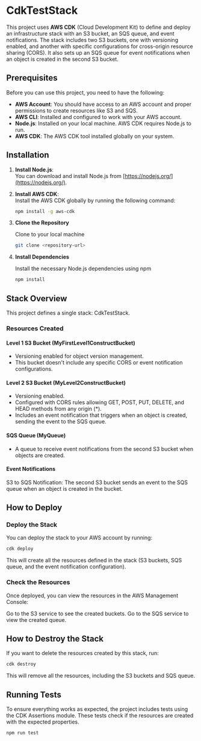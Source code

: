 # CdkTestStack

This project uses **AWS CDK** (Cloud Development Kit) to define and deploy an infrastructure stack with an S3 bucket, an SQS queue, and event notifications. The stack includes two S3 buckets, one with versioning enabled, and another with specific configurations for cross-origin resource sharing (CORS). It also sets up an SQS queue for event notifications when an object is created in the second S3 bucket.

## Prerequisites

Before you can use this project, you need to have the following:

- **AWS Account**: You should have access to an AWS account and proper permissions to create resources like S3 and SQS.
- **AWS CLI**: Installed and configured to work with your AWS account.
- **Node.js**: Installed on your local machine. AWS CDK requires Node.js to run.
- **AWS CDK**: The AWS CDK tool installed globally on your system.

## Installation

1. **Install Node.js**:  
   You can download and install Node.js from [https://nodejs.org/](https://nodejs.org/).

2. **Install AWS CDK**:  
   Install the AWS CDK globally by running the following command:

   ```bash
   npm install -g aws-cdk
   ```
  
3. **Clone the Repository**

   Clone to your local machine

   ```bash
   git clone <repository-url>
   ```

4. **Install Dependencies**

   Install the necessary Node.js dependencies using npm

   ```bash
   npm install
   ```

## Stack Overview

This project defines a single stack: CdkTestStack.

### Resources Created

#### Level 1 S3 Bucket (MyFirstLevel1ConstructBucket)

- Versioning enabled for object version management.
- This bucket doesn't include any specific CORS or event notification configurations.

#### Level 2 S3 Bucket (MyLevel2ConstructBucket)

- Versioning enabled.
- Configured with CORS rules allowing GET, POST, PUT, DELETE, and HEAD methods from any origin (*).
- Includes an event notification that triggers when an object is created, sending the event to the SQS queue.

#### SQS Queue (MyQueue)

- A queue to receive event notifications from the second S3 bucket when objects are created.

#### Event Notifications

S3 to SQS Notification: The second S3 bucket sends an event to the SQS queue when an object is created in the bucket.

## How to Deploy

### Deploy the Stack

You can deploy the stack to your AWS account by running:

```bash
cdk deploy
```

This will create all the resources defined in the stack (S3 buckets, SQS queue, and the event notification configuration).

### Check the Resources

Once deployed, you can view the resources in the AWS Management Console:

Go to the S3 service to see the created buckets.
Go to the SQS service to view the created queue.

## How to Destroy the Stack

If you want to delete the resources created by this stack, run:

```bash
cdk destroy
```

This will remove all the resources, including the S3 buckets and SQS queue.

## Running Tests

To ensure everything works as expected, the project includes tests using the CDK Assertions module. These tests check if the resources are created with the expected properties.

```bash
npm run test
```
